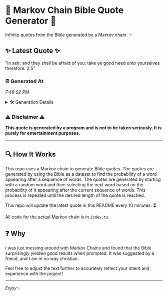 # 📖 Markov Chain Bible Quote Generator 📖

Infinite quotes from the Bible generated by a Markov chain. ✨

## ✨ Latest Quote ✨
"in seir; and they shall be afraid of you: take ye good heed unto yourselves therefore: 2:5"

### ⏰ Generated At
*7:48:02 PM*

<details>
    <summary>🛠️ Generation Details</summary>
    <p>
        <strong>🌱 Seed:</strong> in<br>
        <strong>🔄 Iterations:</strong> 16<br>
        <strong>📜 Context History:</strong><br>[ in ]: seir;<br>[ in, seir; ]: and<br>[ in, seir;, and ]: they<br>[ in, seir;, and, they ]: shall<br>[ in, seir;, and, they, shall ]: be<br>[ in, seir;, and, they, shall, be ]: afraid<br>[ seir;, and, they, shall, be, afraid ]: of<br>[ and, they, shall, be, afraid, of ]: you:<br>[ they, shall, be, afraid, of, you: ]: take<br>[ shall, be, afraid, of, you:, take ]: ye<br>[ be, afraid, of, you:, take, ye ]: good<br>[ afraid, of, you:, take, ye, good ]: heed<br>[ of, you:, take, ye, good, heed ]: unto<br>[ you:, take, ye, good, heed, unto ]: yourselves<br>[ take, ye, good, heed, unto, yourselves ]: therefore:<br>[ ye, good, heed, unto, yourselves, therefore: ]: 2:5<br>
    </p>
</details>

### ⚠️ Disclaimer ⚠️
**This quote is generated by a program and is not to be taken seriously. It is purely for entertainment purposes.**

---

## 🔍 How It Works

This repo uses a Markov chain to generate Bible quotes. The quotes are generated by using the Bible as a dataset to find the probability of a word appearing after a sequence of words. The quotes are generated by starting with a random word and then selecting the next word based on the probability of it appearing after the current sequence of words. This process is repeated until the desired length of the quote is reached.

This repo will update the latest quote in this README every 10 minutes. ⏳

All code for the actual Markov chain is in `index.ts`.

## ❓ Why

I was just messing around with Markov Chains and found that the Bible surprisingly yielded good results when prompted. 
It was suggested by a friend, and I am in no way christian.

Feel free to adjust the text further to accurately reflect your intent and experience with the project!

---

*Enjoy*✨
